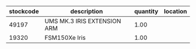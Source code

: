 |stockcode|description|quantity|location|
|---------|-----------|--------|--------|
|49197|UMS MK.3 IRIS EXTENSION ARM|1.00||
|19320|FSM150Xe Iris|1.00||
